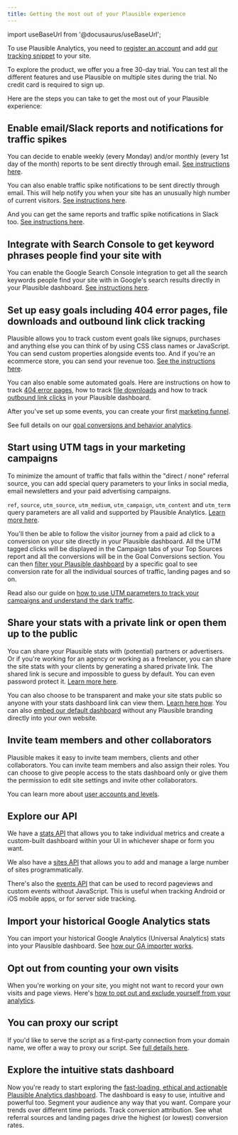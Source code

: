 ```yaml
---
title: Getting the most out of your Plausible experience
---
```


import useBaseUrl from '@docusaurus/useBaseUrl';

To use Plausible Analytics, you need to [register an account](https://plausible.io/register) and add [our tracking snippet](plausible-script.md) to your site.

To explore the product, we offer you a free 30-day trial. You can test all the different features and use Plausible on multiple sites during the trial. No credit card is required to sign up.

Here are the steps you can take to get the most out of your Plausible experience:

## Enable email/Slack reports and notifications for traffic spikes

You can decide to enable weekly (every Monday) and/or monthly (every 1st day of the month) reports to be sent directly through email. [See instructions here](email-reports.md).

You can also enable traffic spike notifications to be sent directly through email. This will help notify you when your site has an unusually high number of current visitors. [See instructions here](traffic-spikes.md).

And you can get the same reports and traffic spike notifications in Slack too. [See instructions here](slack-reports.md).

## Integrate with Search Console to get keyword phrases people find your site with

You can enable the Google Search Console integration to get all the search keywords people find your site with in Google's search results directly in your Plausible dashboard. [See instructions here](google-search-console-integration.md).

## Set up easy goals including 404 error pages, file downloads and outbound link click tracking

Plausible allows you to track custom event goals like signups, purchases and anything else you can think of by using CSS class names or JavaScript. You can send custom properties alongside events too. And if you're an ecommerce store, you can send your revenue too. [See the instructions here](custom-event-goals.md).

You can also enable some automated goals. Here are instructions on how to track [404 error pages](error-pages-tracking-404.md), how to track [file downloads](file-downloads-tracking.md) and how to track [outbound link clicks](outbound-link-click-tracking.md) in your Plausible dashboard.

After you've set up some events, you can create your first [marketing funnel](funnel-analysis.md).

See full details on our [goal conversions and behavior analytics](goal-conversions.md).

## Start using UTM tags in your marketing campaigns

To minimize the amount of traffic that falls within the "direct / none" referral source, you can add special query parameters to your links in social media, email newsletters and your paid advertising campaigns.

`ref`, `source`, `utm_source`, `utm_medium`, `utm_campaign`, `utm_content` and `utm_term` query parameters are all valid and supported by Plausible Analytics. [Learn more here](manual-link-tagging.md).

You'll then be able to follow the visitor journey from a paid ad click to a conversion on your site directly in your Plausible dashboard. All the UTM tagged clicks will be displayed in the Campaign tabs of your Top Sources report and all the conversions will be in the Goal Conversions section. You can then [filter your Plausible dashboard](filters-segments.md) by a specific goal to see conversion rate for all the individual sources of traffic, landing pages and so on.

Read also our guide on [how to use UTM parameters to track your campaigns and understand the dark traffic](https://plausible.io/blog/utm-tracking-tags).

## Share your stats with a private link or open them up to the public

You can share your Plausible stats with (potential) partners or advertisers. Or if you're working for an agency or working as a freelancer, you can share the site stats with your clients by generating a shared private link. The shared link is secure and impossible to guess by default. You can even password protect it. [Learn more here](shared-links.md).

You can also choose to be transparent and make your site stats public so anyone with your stats dashboard link can view them. [Learn here how](visibility.md). You can also [embed our default dashboard](embed-dashboard.md) without any Plausible branding directly into your own website.

## Invite team members and other collaborators

Plausible makes it easy to invite team members, clients and other collaborators. You can invite team members and also assign their roles. You can choose to give people access to the stats dashboard only or give them the permission to edit site settings and invite other collaborators.

You can learn more about [user accounts and levels](users-roles.md).

## Explore our API

We have a [stats API](stats-api.md) that allows you to take individual metrics and create a custom-built dashboard within your UI in whichever shape or form you want.

We also have a [sites API](sites-api.md) that allows you to add and manage a large number of sites programmatically.

There's also the [events API](events-api.md) that can be used to record pageviews and custom events without JavaScript. This is useful when tracking Android or iOS mobile apps, or for server side tracking.

## Import your historical Google Analytics stats

You can import your historical Google Analytics (Universal Analytics) stats into your Plausible dashboard. See [how our GA importer works](google-analytics-import.md).

## Opt out from counting your own visits

When you're working on your site, you might not want to record your own visits and page views. Here's [how to opt out and exclude yourself from your analytics](excluding.md).

## You can proxy our script

If you'd like to serve the script as a first-party connection from your domain name, we offer a way to proxy our script. See [full details here](/proxy/introduction.md).

## Explore the intuitive stats dashboard

Now you're ready to start exploring the [fast-loading, ethical and actionable Plausible Analytics dashboard](/docs/guided-tour.md). The dashboard is easy to use, intuitive and powerful too. Segment your audience any way that you want. Compare your trends over different time periods. Track conversion attribution. See what referral sources and landing pages drive the highest (or lowest) conversion rates. 
